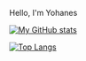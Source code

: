Hello, I'm Yohanes

[![My GitHub stats](https://github-readme-stats.vercel.app/api?username=Y0h4n3s&count_private=true&show_icons=true)](https://github.com/Y0h4n3s/github-readme-stats)

[![Top Langs](https://github-readme-stats.vercel.app/api/top-langs/?username=Y0h4n3s&show_icons=true&hide=css,html,scss,plpgsql)](https://github.com/Y0h4n3s/github-readme-stats)
